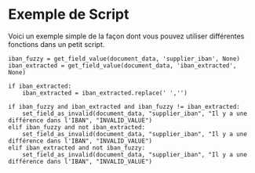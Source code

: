# Exemple de Script

Voici un exemple simple de la façon dont vous pouvez utiliser différentes fonctions dans un petit script.

```
iban_fuzzy = get_field_value(document_data, 'supplier_iban', None)
iban_extracted = get_field_value(document_data, 'iban_extracted', None)
​
if iban_extracted:
    iban_extracted = iban_extracted.replace(' ','')
​
if iban_fuzzy and iban_extracted and iban_fuzzy != iban_extracted:
    set_field_as_invalid(document_data, "supplier_iban", "Il y a une différence dans l'IBAN", "INVALID_VALUE")
elif iban_fuzzy and not iban_extracted: 
    set_field_as_invalid(document_data, "supplier_iban", "Il y a une différence dans l'IBAN", "INVALID_VALUE")
elif iban_extracted and not iban_fuzzy:
    set_field_as_invalid(document_data, "supplier_iban", "Il y a une différence dans l'IBAN", "INVALID_VALUE")
```
